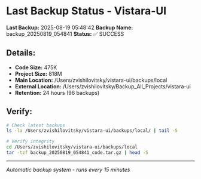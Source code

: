 # Last Backup Status - Vistara-UI

**Last Backup:** 2025-08-19 05:48:42
**Backup Name:** backup_20250819_054841
**Status:** ✅ SUCCESS

## Details:
- **Code Size:** 475K
- **Project Size:** 818M
- **Main Location:** /Users/zvishilovitsky/vistara-ui/backups/local
- **External Location:** /Users/zvishilovitsky/Backup_All_Projects/vistara-ui
- **Retention:** 24 hours (96 backups)

## Verify:
```bash
# Check latest backups
ls -la /Users/zvishilovitsky/vistara-ui/backups/local/ | tail -5

# Verify integrity
cd /Users/zvishilovitsky/vistara-ui/backups/local
tar -tzf backup_20250819_054841_code.tar.gz | head -5
```

---
*Automatic backup system - runs every 15 minutes*
